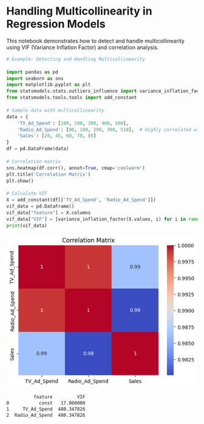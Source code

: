 # Handling Multicollinearity in Regression Models

This notebook demonstrates how to detect and handle multicollinearity using VIF (Variance Inflation Factor) and correlation analysis.


```python
# Example: Detecting and Handling Multicollinearity

import pandas as pd
import seaborn as sns
import matplotlib.pyplot as plt
from statsmodels.stats.outliers_influence import variance_inflation_factor
from statsmodels.tools.tools import add_constant

# Sample data with multicollinearity
data = {
    'TV_Ad_Spend': [100, 200, 300, 400, 500],
    'Radio_Ad_Spend': [90, 180, 290, 390, 510],  # Highly correlated with TV_Ad_Spend
    'Sales': [20, 45, 60, 70, 85]
}
df = pd.DataFrame(data)

# Correlation matrix
sns.heatmap(df.corr(), annot=True, cmap='coolwarm')
plt.title('Correlation Matrix')
plt.show()

# Calculate VIF
X = add_constant(df[['TV_Ad_Spend', 'Radio_Ad_Spend']])
vif_data = pd.DataFrame()
vif_data["feature"] = X.columns
vif_data["VIF"] = [variance_inflation_factor(X.values, i) for i in range(X.shape[1])]
print(vif_data)

```


    
![png](3_Multicollinearity_Handling_files/3_Multicollinearity_Handling_1_0.png)
    


              feature         VIF
    0           const   17.000000
    1     TV_Ad_Spend  480.347826
    2  Radio_Ad_Spend  480.347826
    
